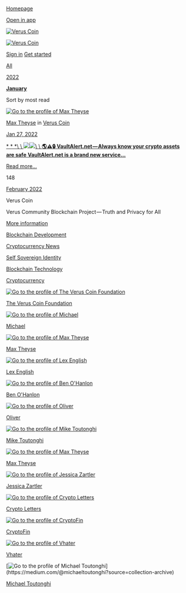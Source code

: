 [Homepage](https://medium.com/)

[Open in app](https://rsci.app.link/?%24canonical_url=https%3A%2F%2Fmedium.com/veruscoin%3F~feature=LoMobileNavBar&~channel=ShowCollectionHome&~stage=m2)

[![Verus Coin](https://cdn-images-1.medium.com/fit/c/64/64/1*icQiqanl8-WwUHzWxLgNkg.png)](https://medium.com/veruscoin?source=avatar-lo_dece8ec90d04-4869a79d7e7f "Go to Verus Coin")

[![Verus Coin](https://cdn-images-1.medium.com/letterbox/252/72/50/50/1*k9cZf1UyLocyFBl7Rk5tgg.png?source=logoAvatar-lo_dece8ec90d04---4869a79d7e7f)](https://medium.com/veruscoin?source=logo-lo_dece8ec90d04---4869a79d7e7f)

[Sign in](https://medium.com/m/signin?redirect=https%3A%2F%2Fmedium.com%2Fveruscoin%2Farchive%2F2022%2F01&source=--------------------------nav_reg&operation=login) [Get started](https://medium.com/m/signin?redirect=https%3A%2F%2Fmedium.com%2Fveruscoin%2Farchive%2F2022%2F01&source=--------------------------nav_reg&operation=register)

[All](https://medium.com/veruscoin/archive)

[2022](https://medium.com/veruscoin/archive/2022)

[**January**](https://medium.com/veruscoin/archive/2022/01)

Sort by most read

[![Go to the profile of Max Theyse](https://cdn-images-1.medium.com/fit/c/72/72/2*wB0L_50mdCxD-Vg8_OvUwQ.png)](https://medium.com/@meyse)

[Max Theyse](https://medium.com/@meyse?source=collection_archive---------0-----------------------) in [Verus Coin](https://medium.com/veruscoin?source=collection_archive---------0-----------------------)

[Jan 27, 2022](https://medium.com/veruscoin/%EF%B8%8F-vaultalert-net-always-know-your-crypto-assets-are-safe-a20b4d537c61?source=collection_archive---------0-----------------------)

[* * *\\
\\
![](https://cdn-images-1.medium.com/freeze/fit/t/60/18/1*ShHQUt4a9FZbXo2AME_oRw.png?q=20)![](https://cdn-images-1.medium.com/fit/t/1600/480/1*ShHQUt4a9FZbXo2AME_oRw.png)\\
\\
**🌎⚠️🔒 VaultAlert.net — Always know your crypto assets are safe**  **VaultAlert.net is a brand new service…**](https://medium.com/veruscoin/%EF%B8%8F-vaultalert-net-always-know-your-crypto-assets-are-safe-a20b4d537c61?source=collection_archive---------0-----------------------)

[Read more…](https://medium.com/veruscoin/%EF%B8%8F-vaultalert-net-always-know-your-crypto-assets-are-safe-a20b4d537c61?source=collection_archive---------0-----------------------)

148

[February 2022](https://medium.com/veruscoin/archive/2022/02)

Verus Coin

Verus Community Blockchain Project — Truth and Privacy for All

[More information](https://medium.com/veruscoin/about)

[Blockchain Development](https://medium.com/veruscoin/tagged/blockchain-development)

[Cryptocurrency News](https://medium.com/veruscoin/tagged/cryptocurrency-news)

[Self Sovereign Identity](https://medium.com/veruscoin/tagged/self-sovereign-identity)

[Blockchain Technology](https://medium.com/veruscoin/tagged/blockchain-technology)

[Cryptocurrency](https://medium.com/veruscoin/tagged/cryptocurrency)

[![Go to the profile of The Verus Coin Foundation](https://cdn-images-1.medium.com/fit/c/80/80/2*ux2fytdd8oxDkWXDe3kKkg.png)](https://medium.com/@veruscoin?source=collection-archive)

[The Verus Coin Foundation](https://medium.com/@veruscoin)

[![Go to the profile of Michael](https://cdn-images-1.medium.com/fit/c/80/80/1*fxwy6OxPl-eoLXsf2jOSEQ.jpeg)](https://medium.com/@michael.vrsc?source=collection-archive)

[Michael](https://medium.com/@michael.vrsc)

[![Go to the profile of Max Theyse](https://cdn-images-1.medium.com/fit/c/80/80/2*wB0L_50mdCxD-Vg8_OvUwQ.png)](https://medium.com/@meyse?source=collection-archive)

[Max Theyse](https://medium.com/@meyse)

[![Go to the profile of Lex English](https://cdn-images-1.medium.com/fit/c/80/80/1*nvxFlKMtv849EXvrPIdwSw.jpeg)](https://medium.com/@solidfreez?source=collection-archive)

[Lex English](https://medium.com/@solidfreez)

[![Go to the profile of Ben O'Hanlon](https://cdn-images-1.medium.com/fit/c/80/80/1*SxgGS9bZWTz-lRq17vFn9A.jpeg)](https://medium.com/@benohanlon?source=collection-archive)

[Ben O'Hanlon](https://medium.com/@benohanlon)

[![Go to the profile of Oliver](https://cdn-images-1.medium.com/fit/c/80/80/1*wm5ZpK6OyeL5runF5qgGOg@2x.jpeg)](https://medium.com/@OliverWestbrook?source=collection-archive)

[Oliver](https://medium.com/@OliverWestbrook)

[![Go to the profile of Mike Toutonghi](https://cdn-images-1.medium.com/fit/c/80/80/0*zspswqZdcHjpOEWT.jpg)](https://medium.com/@mike_24604?source=collection-archive)

[Mike Toutonghi](https://medium.com/@mike_24604)

[![Go to the profile of Max Theyse](https://cdn-images-1.medium.com/fit/c/80/80/2*wB0L_50mdCxD-Vg8_OvUwQ.png)](https://medium.com/@meyse?source=collection-archive)

[Max Theyse](https://medium.com/@meyse)

[![Go to the profile of Jessica Zartler](https://cdn-images-1.medium.com/fit/c/80/80/1*bj-DgKrBm8MNIaKnrlpUbg.jpeg)](https://medium.com/@jessicazartler?source=collection-archive)

[Jessica Zartler](https://medium.com/@jessicazartler)

[![Go to the profile of Crypto Letters](https://cdn-images-1.medium.com/fit/c/80/80/1*dmbNkD5D-u45r44go_cf0g.png)](https://medium.com/@letterswrites?source=collection-archive)

[Crypto Letters](https://medium.com/@letterswrites)

[![Go to the profile of CryptoFin](https://cdn-images-1.medium.com/fit/c/80/80/1*dmbNkD5D-u45r44go_cf0g.png)](https://medium.com/@CryptoFin?source=collection-archive)

[CryptoFin](https://medium.com/@CryptoFin)

[![Go to the profile of Vhater](https://cdn-images-1.medium.com/fit/c/80/80/0*Fa7sz7_hvJbBP-NX)](https://medium.com/@virhater?source=collection-archive)

[Vhater](https://medium.com/@virhater)

[![Go to the profile of Michael Toutonghi](https://cdn-images-1.medium.com/fit/c/80/80/0*PJ9gP2iJ6inRmy8q.)](https://medium.com/@michaeltoutonghi?source=collection-archive)

[Michael Toutonghi](https://medium.com/@michaeltoutonghi)